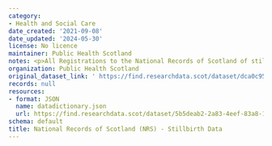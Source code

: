 ```yaml
---
category:
- Health and Social Care
date_created: '2021-09-08'
date_updated: '2024-05-30'
license: No licence
maintainer: Public Health Scotland
notes: <p>All Registrations to the National Records of Scotland of stillbirths.</p>
organization: Public Health Scotland
original_dataset_link: ' https://find.researchdata.scot/dataset/dca0c95b-ae7d-4163-8c3b-a881f779df02'
records: null
resources:
- format: JSON
  name: datadictionary.json
  url: https://find.researchdata.scot/dataset/5b5deab2-2a83-4eef-83a8-13853beee94c/resource/dca0c95b-ae7d-4163-8c3b-a881f779df02/download/datadictionary.json
schema: default
title: National Records of Scotland (NRS) - Stillbirth Data
---
```

